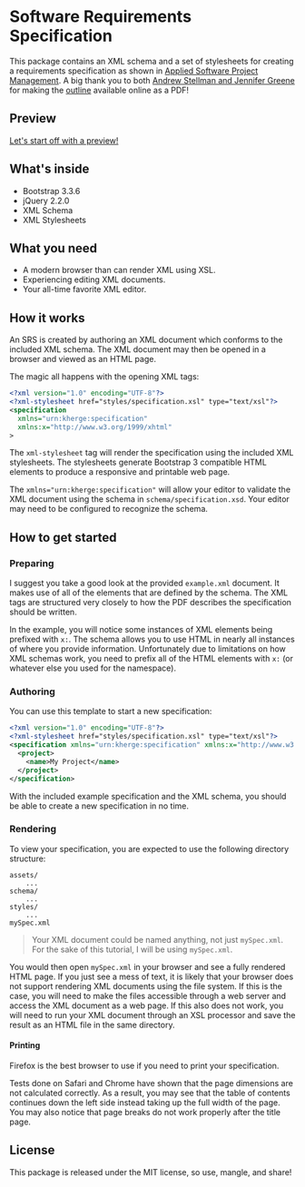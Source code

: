 Software Requirements Specification
===================================

This package contains an XML schema and a set of stylesheets for creating a
requirements specification as shown in [Applied Software Project Management][].
A big thank you to both [Andrew Stellman and Jennifer Greene][] for making the
[outline][] available online as a PDF!

Preview
-------

[Let's start off with a preview!][]

What's inside
-------------

- Bootstrap 3.3.6
- jQuery 2.2.0
- XML Schema
- XML Stylesheets

What you need
-------------

- A modern browser than can render XML using XSL.
- Experiencing editing XML documents.
- Your all-time favorite XML editor.

How it works
------------

An SRS is created by authoring an XML document which conforms to the included
XML schema. The XML document may then be opened in a browser and viewed as an
HTML page.

The magic all happens with the opening XML tags:

```xml
<?xml version="1.0" encoding="UTF-8"?>
<?xml-stylesheet href="styles/specification.xsl" type="text/xsl"?>
<specification
  xmlns="urn:kherge:specification"
  xmlns:x="http://www.w3.org/1999/xhtml"
>
```

The `xml-stylesheet` tag will render the specification using the included XML
stylesheets. The stylesheets generate Bootstrap 3 compatible HTML elements to
produce a responsive and printable web page.

The `xmlns="urn:kherge:specification"` will allow your editor to validate the
XML document using the schema in `schema/specification.xsd`. Your editor may
need to be configured to recognize the schema.

How to get started
------------------

### Preparing

I suggest you take a good look at the provided `example.xml` document. It makes
use of all of the elements that are defined by the schema. The XML tags are
structured very closely to how the PDF describes the specification should be
written.

In the example, you will notice some instances of XML elements being prefixed
with `x:`. The schema allows you to use HTML in nearly all instances of where
you provide information. Unfortunately due to limitations on how XML schemas
work, you need to prefix all of the HTML elements with `x:` (or whatever else
you used for the namespace).

### Authoring

You can use this template to start a new specification:

```xml
<?xml version="1.0" encoding="UTF-8"?>
<?xml-stylesheet href="styles/specification.xsl" type="text/xsl"?>
<specification xmlns="urn:kherge:specification" xmlns:x="http://www.w3.org/1999/xhtml">
  <project>
    <name>My Project</name>
  </project>
</specification>
```

With the included example specification and the XML schema, you should be able
to create a new specification in no time.

### Rendering

To view your specification, you are expected to use the following directory
structure:

    assets/
        ...
    schema/
        ...
    styles/
        ...
    mySpec.xml

> Your XML document could be named anything, not just `mySpec.xml`. For the
> sake of this tutorial, I will be using `mySpec.xml`.

You would then open `mySpec.xml` in your browser and see a fully rendered HTML
page. If you just see a mess of text, it is likely that your browser does not
support rendering XML documents using the file system. If this is the case, you
will need to make the files accessible through a web server and access the XML
document as a web page. If this also does not work, you will need to run your
XML document through an XSL processor and save the result as an HTML file in
the same directory.

#### Printing

Firefox is the best browser to use if you need to print your specification.

Tests done on Safari and Chrome have shown that the page dimensions are not
calculated correctly. As a result, you may see that the table of contents
continues down the left side instead taking up the full width of the page.
You may also notice that page breaks do not work properly after the title
page.

License
-------

This package is released under the MIT license, so use, mangle, and share!

[Let's start off with a preview!]: https://cdn.rawgit.com/kherge/srs/cbc963764c03d2cd4ebb18729d3990c7d432679f/example.xml
[Applied Software Project Management]: http://www.stellman-greene.com/about/applied-software-project-management/
[Andrew Stellman and Jennifer Greene]: http://www.stellman-greene.com/
[outline]: http://www.stellman-greene.com/images/stories/Library/SRS%20Outline.pdf
